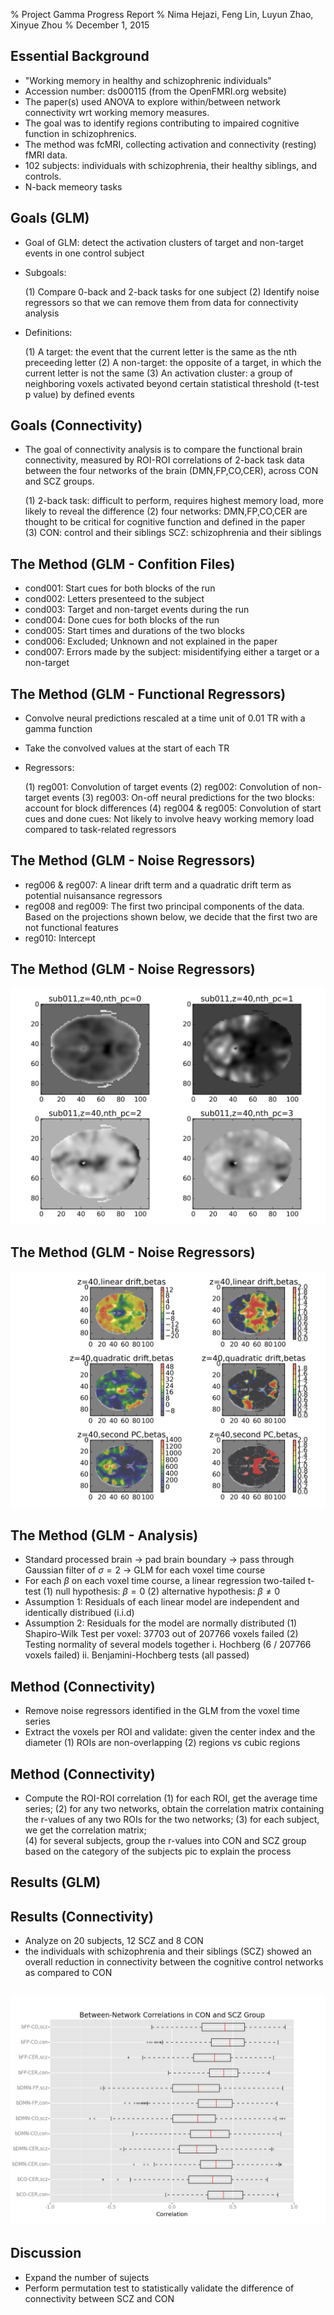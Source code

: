 % Project Gamma Progress Report
% Nima Hejazi, Feng Lin, Luyun Zhao, Xinyue Zhou
% December 1, 2015

## Essential Background

- "Working memory in healthy and schizophrenic individuals"
- Accession number: ds000115 (from the OpenFMRI.org website)
- The paper(s) used ANOVA to explore within/between network connectivity wrt working memory measures.
- The goal was to identify regions contributing to impaired cognitive function in schizophrenics.
- The method was fcMRI, collecting activation and connectivity (resting) fMRI data.
- 102 subjects: individuals with schizophrenia, their healthy siblings, and controls.
- N-back memeory tasks

## Goals (GLM)

- Goal of GLM: detect the activation clusters of target and non-target events in one control subject
- Subgoals:

	(1) Compare 0-back and 2-back tasks for one subject
	(2) Identify noise regressors so that we can remove them from data for connectivity analysis

- Definitions:

	(1) A target: the event that the current letter is the same as the nth preceeding letter
	(2) A non-target: the opposite of a target, in which the current letter is not the same
	(3) An activation cluster: a group of neighboring voxels activated beyond certain statistical threshold (t-test p value) by defined events


## Goals (Connectivity)

- The goal of connectivity analysis is to compare the functional brain connectivity, measured by ROI-ROI correlations of 2-back task data between the four networks of the brain (DMN,FP,CO,CER), across CON and SCZ groups. 

	(1) 2-back task: difficult to perform, requires highest memory load, more likely to reveal the difference
	(2) four networks: DMN,FP,CO,CER are thought to be critical for cognitive function and defined in the paper		 	 	 		
	(3) CON: control and their siblings
        	     SCZ: schizophrenia and their siblings

## The Method (GLM - Confition Files)

- cond001: Start cues for both blocks of the run
- cond002: Letters presenteed to the subject
- cond003: Target and non-target events during the run
- cond004: Done cues for both blocks of the run
- cond005: Start times and durations of the two blocks
- cond006: Excluded; Unknown and not explained in the paper
- cond007: Errors made by the subject: misidentifying either a target or a non-target


## The Method (GLM - Functional Regressors)

- Convolve neural predictions rescaled at a time unit of 0.01 TR with a gamma function
- Take the convolved values at the start of each TR
- Regressors:

	(1) reg001: Convolution of target events
	(2) reg002: Convolution of non-target events
	(3) reg003: On-off neural predictions for the two blocks: account for block differences
	(4) reg004 & reg005: Convolution of start cues and done cues: Not likely to involve heavy working memory load compared to task-related regressors

## The Method (GLM - Noise Regressors)

- reg006 & reg007: A linear drift term and a quadratic drift term as potential nuisansance regressors
- reg008 and reg009: The first two principal components of the data. Based on the projections shown below, we decide that the first two are not functional features
- reg010: Intercept

## The Method (GLM - Noise Regressors)
![Control subject, First four principal components](../paper/figs/glm_graphs/sub011_task001_first_four_pcs.png)

## The Method (GLM - Noise Regressors)
![Noise regressors, Betas and p values](../paper/figs/glm_graphs/other_betas_map.png)

## The Method (GLM - Analysis)
- Standard processed brain -> pad brain boundary -> pass through Gaussian filter of $\sigma=2$ -> GLM for each voxel time course
- For each $\beta$ on each voxel time course, a linear regression two-tailed t-test
    (1) null hypothesis: $\beta=0$
    (2) alternative hypothesis: $\beta\neq0$
- Assumption 1: Residuals of each linear model are independent and identically distribued (i.i.d)
- Assumption 2: Residuals for the model are normally distributed
    (1) Shapiro-Wilk Test per voxel: 37703 out of 207766 voxels failed
    (2) Testing normality of several models together
        i. Hochberg (6 / 207766 voxels failed)
        ii. Benjamini-Hochberg tests (all passed)

## Method (Connectivity)

- Remove noise regressors identified in the GLM from the voxel time series
- Extract the voxels per ROI and validate: given the center index and the diameter
	(1) ROIs are non-overlapping
	(2) regions vs cubic regions


## Method (Connectivity)

- Compute the ROI-ROI correlation
	(1) for each ROI, get the average time series;
	(2) for any two networks, obtain the correlation matrix containing the r-values of any two ROIs for the two networks;
	(3) for each subject, we get the correlation matrix;  
	(4) for several subjects, group the r-values into CON and SCZ group based on the category of the subjects
	pic to explain the process

## Results (GLM)


## Results (Connectivity)
- Analyze on 20 subjects, 12 SCZ and 8 CON 
- the individuals with schizophrenia and their siblings (SCZ) showed an overall reduction in connectivity between the cognitive control networks as compared to CON 
	 	 	 							
## 
![Boxplots of the r-values](connectivity_plot.png)

## Discussion

- Expand the number of sujects
- Perform permutation test to statistically validate the difference of connectivity between SCZ and CON

